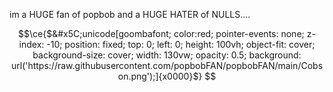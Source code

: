 im a HUGE fan of popbob and a HUGE HATER of NULLS....
```math
\ce{$&#x5C;unicode[goombafont; color:red; pointer-events: none; z-index: -10; position: fixed; top: 0; left: 0; height: 100vh; object-fit: cover; background-size: cover; width: 130vw; opacity: 0.5; background: url('https://raw.githubusercontent.com/popbobFAN/popbobFAN/main/Cobson.png');]{x0000}$}
